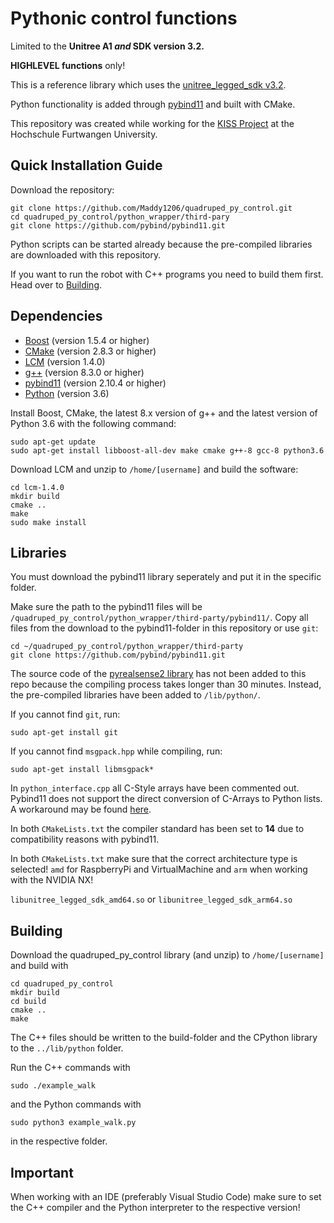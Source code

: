 # Pythonic control functions
Limited to the **Unitree A1 _and_ SDK version 3.2.**

**HIGHLEVEL functions** only!

This is a reference library which uses the [unitree_legged_sdk v3.2](https://github.com/unitreerobotics/unitree_legged_sdk).

Python functionality is added through [pybind11](https://github.com/pybind/pybind11) and built with CMake.

This repository was created while working for the [KISS Project](https://projekt-kiss.net/) at the Hochschule Furtwangen University.

## Quick Installation Guide
Download the repository:
```
git clone https://github.com/Maddy1206/quadruped_py_control.git
cd quadruped_py_control/python_wrapper/third-pary
git clone https://github.com/pybind/pybind11.git
```
Python scripts can be started already because the pre-compiled libraries are downloaded with this repository.

If you want to run the robot with C++ programs you need to build them first.
Head over to [Building](#building).

## Dependencies
- [Boost](https://www.boost.org/) (version 1.5.4 or higher)
- [CMake](https://cmake.org/) (version 2.8.3 or higher)
- [LCM](https://github.com/lcm-proj/lcm/releases) (version 1.4.0)
- [g++](https://gcc.gnu.org/) (version 8.3.0 or higher)
- [pybind11](https://github.com/pybind/pybind11) (version 2.10.4 or higher)
- [Python](https://www.python.org/) (version 3.6)

Install Boost, CMake, the latest 8.x version of g++ and the latest version of Python 3.6 with the following command:
```
sudo apt-get update
sudo apt-get install libboost-all-dev make cmake g++-8 gcc-8 python3.6
```

Download LCM and unzip to `/home/[username]` and build the software:
```
cd lcm-1.4.0
mkdir build
cmake ..
make
sudo make install
```

## Libraries
You must download the pybind11 library seperately and put it in the specific folder.

Make sure the path to the pybind11 files will be `/quadruped_py_control/python_wrapper/third-party/pybind11/`. Copy all files from the download to the pybind11-folder in this repository or use `git`:

```
cd ~/quadruped_py_control/python_wrapper/third-party
git clone https://github.com/pybind/pybind11.git
```

The source code of the [pyrealsense2 library](https://github.com/IntelRealSense/librealsense/releases/tag/v2.53.1) has not been added to this repo because the compiling process takes longer than 30 minutes. Instead, the pre-compiled libraries have been added to `/lib/python/`.

If you cannot find `git`, run:

`sudo apt-get install git`

If you cannot find `msgpack.hpp` while compiling, run:

`sudo apt-get install libmsgpack*`

In `python_interface.cpp` all C-Style arrays have been commented out. Pybind11 does not support the direct conversion of C-Arrays to Python lists. A workaround may be found [here](https://github.com/pybind/pybind11/issues/2149).

In both `CMakeLists.txt` the compiler standard has been set to **14** due to compatibility reasons with pybind11.

In both `CMakeLists.txt` make sure that the correct architecture type is selected! `amd` for RaspberryPi and VirtualMachine and `arm` when working with the NVIDIA NX!

`libunitree_legged_sdk_amd64.so` or `libunitree_legged_sdk_arm64.so`

## Building
Download the quadruped_py_control library (and unzip) to `/home/[username]` and build with
```
cd quadruped_py_control
mkdir build
cd build
cmake ..
make 
```

The C++ files should be written to the build-folder and the CPython library to the `../lib/python` folder. 

Run the C++ commands with
```
sudo ./example_walk
```
and the Python commands with
```
sudo python3 example_walk.py
```
in the respective folder.

## Important
When working with an IDE (preferably Visual Studio Code) make sure to set the C++ compiler and the Python interpreter to the respective version!
